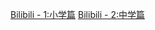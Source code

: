 [Bilibili - 1:小学篇](https://www.bilibili.com/video/BV1Z8411B7hk/?spm_id_from=333.788.comment.all.click&vd_source=c801aa3fac0e6e97b0df71f74a8b25bd)
[Bilibili - 2:中学篇](https://www.bilibili.com/video/BV1fz4y1L7Ur/?spm_id_from=333.1387.favlist.content.click&vd_source=c801aa3fac0e6e97b0df71f74a8b25bd)